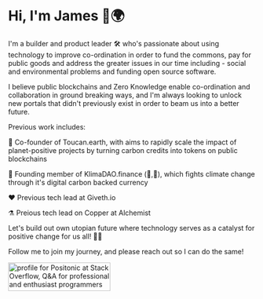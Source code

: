 # Hi, I'm James 🌱🌍 

I'm a builder and product leader 🛠 who's passionate about using technology to improve co-ordination in order to fund the commons, pay for public goods and address the greater issues in our time including - social and environmental problems and funding open source software. 

I believe public blockchains and Zero Knowledge enable co-ordination and collaboration in ground breaking ways, and I'm always looking to unlock new portals that didn't previously exist in order to beam us into a better future.

Previous work includes:

🌱 Co-founder of Toucan.earth, with aims to rapidly scale the impact of planet-positive projects by turning carbon credits into tokens on public blockchains

🌴 Founding member of KlimaDAO.finance (🌳,🌳), which fights climate change through it's digital carbon backed currency

❤️ Previous tech lead at Giveth.io

⚗️ Preious tech lead on Copper at Alchemist

Let's build out own utopian future where technology serves as a catalyst for positive change for us all! 🌿🌐

Follow me to join my journey, and please reach out so I can do the same! 

<a href="https://stackoverflow.com/users/382135/positonic"><img src="https://stackoverflow.com/users/flair/382135.png" width="208" height="58" alt="profile for Positonic at Stack Overflow, Q&amp;A for professional and enthusiast programmers" title="profile for Positonic at Stack Overflow, Q&amp;A for professional and enthusiast programmers"></a>
